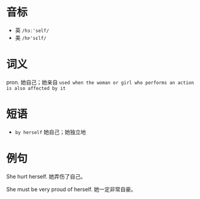 # 音标

- 英 `/hɜː'self/`
- 美 `/hɝ'sɛlf/`

# 词义

pron. 她自己；她亲自
`used when the woman or girl who performs an action is also affected by it`

# 短语

- `by herself` 她自己；她独立地

# 例句

She hurt herself.
她弄伤了自己。

She must be very proud of herself.
她一定非常自豪。


